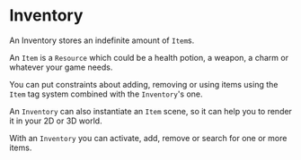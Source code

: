 Inventory
=========

An Inventory stores an indefinite amount of `Item`s. 

An `Item` is a `Resource` which could be a health potion, a weapon, a charm or whatever your game needs.

You can put constraints about adding, removing or using items using the `Item` tag system combined with the `Inventory`'s one.

An `Inventory` can also instantiate an `Item` scene, so it can help you to render it in your 2D or 3D world.

With an `Inventory` you can activate, add, remove or search for one or more items.

